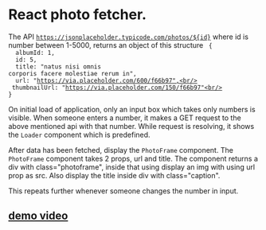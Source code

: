 # React photo fetcher.

The API <code>https://jsonplaceholder.typicode.com/photos/${id}</code> where id is number between 1-5000, returns an object 
of this structure 
<code>
{ <br/>
&nbsp;albumId: 1,<br/>
&nbsp;id: 5,<br/>
&nbsp;title: "natus nisi omnis corporis facere molestiae rerum in",<br/>
&nbsp;url: "https://via.placeholder.com/600/f66b97",<br/>
&nbsp;thumbnailUrl: "https://via.placeholder.com/150/f66b97"<br/>
}
</code>

On initial load of application, only an input box which takes only numbers is visible.
When someone enters a number, it makes a GET request to the above mentioned api with that number.
While request is resolving, it shows the <code>Loader</code> component which is predefined.

After data has been fetched, display the <code>PhotoFrame</code> component.
The <code>PhotoFrame</code> component takes 2 props, url and title.
The component returns a div with class="photoframe", inside that
using display an img with using url prop as src.
Also display the title inside div with class="caption".

This repeats further whenever someone changes the number in input.

## [demo video](https://d3dyfaf3iutrxo.cloudfront.net/general/upload/64eaf5768a0342b7bd96bb259b0d7d06.mp4)


